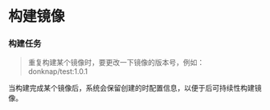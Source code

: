 # 构建镜像

### 构建任务

> 重复构建某个镜像时，要更改一下镜像的版本号，例如：donknap/test:1.0.1

当构建完成某个镜像后，系统会保留创建的时配置信息，以便于后可持续性构建镜像。